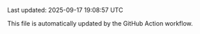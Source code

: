 Last updated: 2025-09-17 19:08:57 UTC

This file is automatically updated by the GitHub Action workflow.
